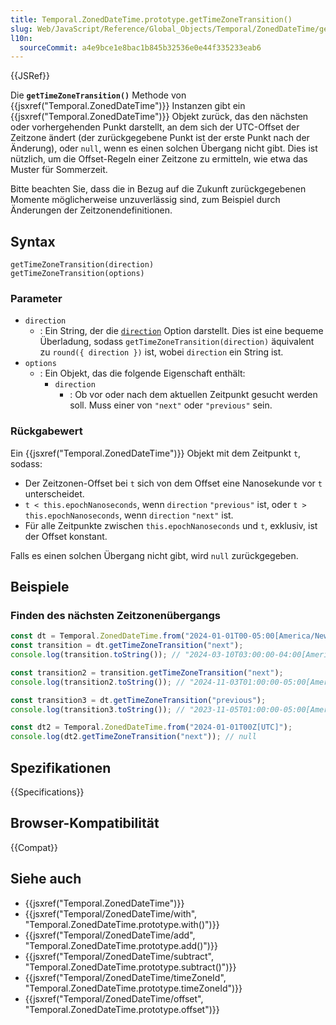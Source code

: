 ```yaml
---
title: Temporal.ZonedDateTime.prototype.getTimeZoneTransition()
slug: Web/JavaScript/Reference/Global_Objects/Temporal/ZonedDateTime/getTimeZoneTransition
l10n:
  sourceCommit: a4e9bce1e8bac1b845b32536e0e44f335233eab6
---
```


{{JSRef}}

Die **`getTimeZoneTransition()`** Methode von {{jsxref("Temporal.ZonedDateTime")}} Instanzen gibt ein {{jsxref("Temporal.ZonedDateTime")}} Objekt zurück, das den nächsten oder vorhergehenden Punkt darstellt, an dem sich der UTC-Offset der Zeitzone ändert (der zurückgegebene Punkt ist der erste Punkt nach der Änderung), oder `null`, wenn es einen solchen Übergang nicht gibt. Dies ist nützlich, um die Offset-Regeln einer Zeitzone zu ermitteln, wie etwa das Muster für Sommerzeit.

Bitte beachten Sie, dass die in Bezug auf die Zukunft zurückgegebenen Momente möglicherweise unzuverlässig sind, zum Beispiel durch Änderungen der Zeitzonendefinitionen.

## Syntax

```js-nolint
getTimeZoneTransition(direction)
getTimeZoneTransition(options)
```

### Parameter

- `direction`
  - : Ein String, der die [`direction`](#direction_2) Option darstellt. Dies ist eine bequeme Überladung, sodass `getTimeZoneTransition(direction)` äquivalent zu `round({ direction })` ist, wobei `direction` ein String ist.
- `options`
  - : Ein Objekt, das die folgende Eigenschaft enthält:
    - `direction`
      - : Ob vor oder nach dem aktuellen Zeitpunkt gesucht werden soll. Muss einer von `"next"` oder `"previous"` sein.

### Rückgabewert

Ein {{jsxref("Temporal.ZonedDateTime")}} Objekt mit dem Zeitpunkt `t`, sodass:

- Der Zeitzonen-Offset bei `t` sich von dem Offset eine Nanosekunde vor `t` unterscheidet.
- `t < this.epochNanoseconds`, wenn `direction` `"previous"` ist, oder `t > this.epochNanoseconds`, wenn `direction` `"next"` ist.
- Für alle Zeitpunkte zwischen `this.epochNanoseconds` und `t`, exklusiv, ist der Offset konstant.

Falls es einen solchen Übergang nicht gibt, wird `null` zurückgegeben.

## Beispiele

### Finden des nächsten Zeitzonenübergangs

```js
const dt = Temporal.ZonedDateTime.from("2024-01-01T00-05:00[America/New_York]");
const transition = dt.getTimeZoneTransition("next");
console.log(transition.toString()); // "2024-03-10T03:00:00-04:00[America/New_York]"

const transition2 = transition.getTimeZoneTransition("next");
console.log(transition2.toString()); // "2024-11-03T01:00:00-05:00[America/New_York]"

const transition3 = dt.getTimeZoneTransition("previous");
console.log(transition3.toString()); // "2023-11-05T01:00:00-05:00[America/New_York]"

const dt2 = Temporal.ZonedDateTime.from("2024-01-01T00Z[UTC]");
console.log(dt2.getTimeZoneTransition("next")); // null
```

## Spezifikationen

{{Specifications}}

## Browser-Kompatibilität

{{Compat}}

## Siehe auch

- {{jsxref("Temporal.ZonedDateTime")}}
- {{jsxref("Temporal/ZonedDateTime/with", "Temporal.ZonedDateTime.prototype.with()")}}
- {{jsxref("Temporal/ZonedDateTime/add", "Temporal.ZonedDateTime.prototype.add()")}}
- {{jsxref("Temporal/ZonedDateTime/subtract", "Temporal.ZonedDateTime.prototype.subtract()")}}
- {{jsxref("Temporal/ZonedDateTime/timeZoneId", "Temporal.ZonedDateTime.prototype.timeZoneId")}}
- {{jsxref("Temporal/ZonedDateTime/offset", "Temporal.ZonedDateTime.prototype.offset")}}
